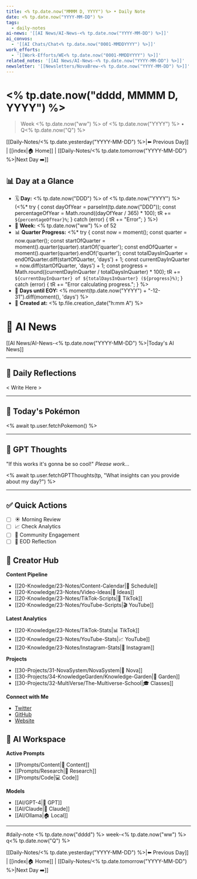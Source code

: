 ```yaml
---
title: <% tp.date.now("MMMM D, YYYY") %> • Daily Note
date: <% tp.date.now("YYYY-MM-DD") %>
tags:
  - daily-notes
ai-news: '[[AI News/AI-News-<% tp.date.now("YYYY-MM-DD") %>]]'
ai_convos:
  - '[[AI Chats/Chat<% tp.date.now("0001-MMDDYYYY") %>]]'
work_efforts:
  - '[[Work-Efforts/WE<% tp.date.now("0001-MMDDYYYY") %>]]'
related_notes: '[[AI News/AI-News-<% tp.date.now("YYYY-MM-DD") %>]]'
newsletter: '[[Newsletters/NovaBrew-<% tp.date.now("YYYY-MM-DD") %>]]'
---
```

# <% tp.date.now("dddd, MMMM D, YYYY") %>
> Week <% tp.date.now("ww") %> of <% tp.date.now("YYYY") %> • Q<% tp.date.now("Q") %>

[[Daily-Notes/<% tp.date.yesterday("YYYY-MM-DD") %>|⬅️ Previous Day]] | [[index|🏠 Home]] | [[Daily-Notes/<% tp.date.tomorrow("YYYY-MM-DD") %>|Next Day ➡️]]

## 📊 Day at a Glance
- 🗓️ **Day:** <% tp.date.now("DDD") %> of <% tp.date.now("YYYY") %> (<%*
try {
  const dayOfYear = parseInt(tp.date.now("DDD"));
  const percentageOfYear = Math.round((dayOfYear / 365) * 100);
  tR += `${percentageOfYear}%`;
} catch (error) {
  tR += "Error";
} %>)
- 📅 **Week:** <% tp.date.now("ww") %> of 52
- 📊 **Quarter Progress:** <%*
try {
  const now = moment();
  const quarter = now.quarter();
  const startOfQuarter = moment().quarter(quarter).startOf('quarter');
  const endOfQuarter = moment().quarter(quarter).endOf('quarter');
  const totalDaysInQuarter = endOfQuarter.diff(startOfQuarter, 'days') + 1;
  const currentDayInQuarter = now.diff(startOfQuarter, 'days') + 1;
  const progress = Math.round((currentDayInQuarter / totalDaysInQuarter) * 100);
  tR += `${currentDayInQuarter} of ${totalDaysInQuarter} (${progress}%)`;
} catch (error) {
  tR += "Error calculating progress.";
} %>
- 🎯 **Days until EOY:** <% moment(tp.date.now("YYYY") + "-12-31").diff(moment(), 'days') %>
- 🔄 **Created at:** <% tp.file.creation_date("h:mm A") %>


# 📰 AI News
[[AI News/AI-News-<% tp.date.now("YYYY-MM-DD") %>|Today's AI News]]

---

## 📝 Daily Reflections

< Write Here >

---

## 🐾 Today's Pokémon

<% await tp.user.fetchPokemon() %>

---

## 🤖 GPT Thoughts

"If this works it's gonna be so cool!"
*Please work...*

<% await tp.user.fetchGPTThoughts(tp, "What insights can you provide about my day?") %>


---

## ✅ Quick Actions
- [ ] ☀️ Morning Review
- [ ] 📈 Check Analytics
- [ ] 🤝 Community Engagement
- [ ] 🌙 EOD Reflection

## 📱 Creator Hub
**Content Pipeline**
- [[20-Knowledge/23-Notes/Content-Calendar|📅 Schedule]]
- [[20-Knowledge/23-Notes/Video-Ideas|🎥 Ideas]]
- [[20-Knowledge/23-Notes/TikTok-Scripts|📝 TikTok]]
- [[20-Knowledge/23-Notes/YouTube-Scripts|🎬 YouTube]]

**Latest Analytics**
- [[20-Knowledge/23-Notes/TikTok-Stats|📊 TikTok]]
- [[20-Knowledge/23-Notes/YouTube-Stats|📈 YouTube]]
- [[20-Knowledge/23-Notes/Instagram-Stats|📸 Instagram]]

**Projects**
- [[30-Projects/31-NovaSystem/NovaSystem|🤖 Nova]]
- [[30-Projects/34-KnowledgeGarden/Knowledge-Garden|🌳 Garden]]
- [[30-Projects/32-MultiVerse/The-Multiverse-School|🎓 Classes]]

**Connect with Me**
- [Twitter](https://twitter.com/yourusername)
- [GitHub](https://github.com/yourusername)
- [Website](https://yourwebsite.com)

## 🤖 AI Workspace
**Active Prompts**
- [[Prompts/Content|📝 Content]]
- [[Prompts/Research|🔬 Research]]
- [[Prompts/Code|💻 Code]]

**Models**
- [[AI/GPT-4|💬 GPT]]
- [[AI/Claude|🧠 Claude]]
- [[AI/Ollama|🏠 Local]]

---

#daily-note  <% tp.date.now("dddd") %> week-<% tp.date.now("ww") %> q<% tp.date.now("Q") %>

[[Daily-Notes/<% tp.date.yesterday("YYYY-MM-DD") %>|⬅️ Previous Day]] | [[index|🏠 Home]] | [[Daily-Notes/<% tp.date.tomorrow("YYYY-MM-DD") %>|Next Day ➡️]]
